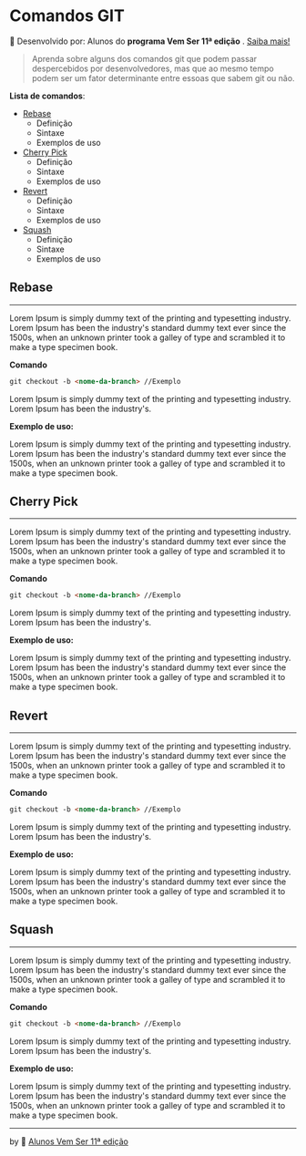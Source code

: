 # Comandos GIT

🔵 Desenvolvido por: Alunos do **programa Vem Ser 11ª edição** . [Saiba mais!](README-info.md)

> Aprenda sobre alguns dos comandos git que podem passar despercebidos por desenvolvedores, mas que ao mesmo tempo podem ser um fator determinante entre essoas que sabem git ou não.

**Lista de comandos**:

-   [Rebase](#Rebase)
    -   Definição
    -   Sintaxe
    -   Exemplos de uso
-   [Cherry Pick](#Cherry-Pick)
    -   Definição
    -   Sintaxe
    -   Exemplos de uso
-   [Revert](#Revert)
    -   Definição
    -   Sintaxe
    -   Exemplos de uso
-   [Squash](#Squash)
    -   Definição
    -   Sintaxe
    -   Exemplos de uso

## Rebase

---

Lorem Ipsum is simply dummy text of the printing and typesetting industry. Lorem Ipsum has been the industry's standard dummy text ever since the 1500s, when an unknown printer took a galley of type and scrambled it to make a type specimen book.

**Comando**

```md
git checkout -b <nome-da-branch> //Exemplo
```

Lorem Ipsum is simply dummy text of the printing and typesetting industry. Lorem Ipsum has been the industry's.

**Exemplo de uso:**

Lorem Ipsum is simply dummy text of the printing and typesetting industry. Lorem Ipsum has been the industry's standard dummy text ever since the 1500s, when an unknown printer took a galley of type and scrambled it to make a type specimen book.

## Cherry Pick

---

Lorem Ipsum is simply dummy text of the printing and typesetting industry. Lorem Ipsum has been the industry's standard dummy text ever since the 1500s, when an unknown printer took a galley of type and scrambled it to make a type specimen book.

**Comando**

```md
git checkout -b <nome-da-branch> //Exemplo
```

Lorem Ipsum is simply dummy text of the printing and typesetting industry. Lorem Ipsum has been the industry's.

**Exemplo de uso:**

Lorem Ipsum is simply dummy text of the printing and typesetting industry. Lorem Ipsum has been the industry's standard dummy text ever since the 1500s, when an unknown printer took a galley of type and scrambled it to make a type specimen book.

## Revert

---

Lorem Ipsum is simply dummy text of the printing and typesetting industry. Lorem Ipsum has been the industry's standard dummy text ever since the 1500s, when an unknown printer took a galley of type and scrambled it to make a type specimen book.

**Comando**

```md
git checkout -b <nome-da-branch> //Exemplo
```

Lorem Ipsum is simply dummy text of the printing and typesetting industry. Lorem Ipsum has been the industry's.

**Exemplo de uso:**

Lorem Ipsum is simply dummy text of the printing and typesetting industry. Lorem Ipsum has been the industry's standard dummy text ever since the 1500s, when an unknown printer took a galley of type and scrambled it to make a type specimen book.

## Squash

---

Lorem Ipsum is simply dummy text of the printing and typesetting industry. Lorem Ipsum has been the industry's standard dummy text ever since the 1500s, when an unknown printer took a galley of type and scrambled it to make a type specimen book.

**Comando**

```md
git checkout -b <nome-da-branch> //Exemplo
```

Lorem Ipsum is simply dummy text of the printing and typesetting industry. Lorem Ipsum has been the industry's.

**Exemplo de uso:**

Lorem Ipsum is simply dummy text of the printing and typesetting industry. Lorem Ipsum has been the industry's standard dummy text ever since the 1500s, when an unknown printer took a galley of type and scrambled it to make a type specimen book.

---

by 🔵 [Alunos Vem Ser 11ª edição](README-info.md)
